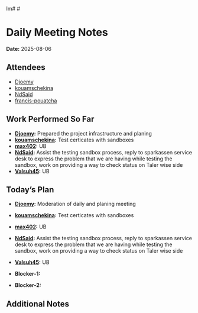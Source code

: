 Im# # 
# Daily Meeting Notes

**Date:** 2025-08-06

## Attendees
- [Djoemy](https://github.com/Djoemy)
- [kouamschekina](https://github.com/kouamschekina)
- [NdSaid](https://github.com/NdSaid)
- [francis-pouatcha](https://github.com/francis-pouatcha)

## Work Performed So Far
- **[Djoemy](https://github.com/Djoemy):** Prepared the project infrastructure and planing
- **[kouamschekina](https://github.com/kouamschekina):** Test certicates with sandboxes
- **[max402](https://github.com/max402):** UB
- **[NdSaid](https://github.com/NdSaid):** Assist the testing sandbox process, reply to sparkassen service desk to express the problem that we are having while testing the sandbox, work on providing a way to check status on Taler wise side 
- **[Valsuh45](https://github.com/Valsuh45):** UB

## Today’s Plan
- **[Djoemy](https://github.com/Djoemy):** Moderation of daily and planing meeting
- **[kouamschekina](https://github.com/kouamschekina):** Test certicates with sandboxes
- **[max402](https://github.com/max402):** UB
- **[NdSaid](https://github.com/NdSaid):** Assist the testing sandbox process, reply to sparkassen service desk to express the problem that we are having while testing the sandbox, work on providing a way to check status on Taler wise side
- **[Valsuh45](https://github.com/Valsuh45):** UB
- **Blocker-1:** 

- **Blocker-2:** 

## Additional Notes





